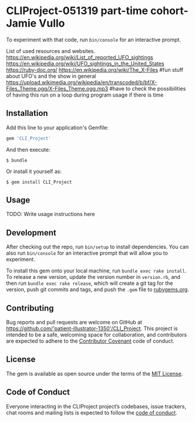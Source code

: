 
# CLIProject-051319 part-time cohort-Jamie Vullo

 To experiment with that code, run `bin/console` for an interactive prompt.

List of used resources and websites. 
https://en.wikipedia.org/wiki/List_of_reported_UFO_sightings
https://en.wikipedia.org/wiki/UFO_sightings_in_the_United_States
https://ruby-doc.org/
https://en.wikipedia.org/wiki/The_X-Files #fun stuff about UFO's and the show in general
https://upload.wikimedia.org/wikipedia/en/transcoded/b/bf/X-Files_Theme.ogg/X-Files_Theme.ogg.mp3 
#have to check the possibilities of having this run on a loop during program usage if there is time




## Installation

Add this line to your application's Gemfile:

```ruby
gem 'CLI_Project'
```

And then execute:

    $ bundle

Or install it yourself as:

    $ gem install CLI_Project

## Usage

TODO: Write usage instructions here

## Development

After checking out the repo, run `bin/setup` to install dependencies. You can also run `bin/console` for an interactive prompt that will allow you to experiment.

To install this gem onto your local machine, run `bundle exec rake install`. To release a new version, update the version number in `version.rb`, and then run `bundle exec rake release`, which will create a git tag for the version, push git commits and tags, and push the `.gem` file to [rubygems.org](https://rubygems.org).

## Contributing

Bug reports and pull requests are welcome on GitHub at https://github.com/'patient-illustrator-1350'/CLI_Project. This project is intended to be a safe, welcoming space for collaboration, and contributors are expected to adhere to the [Contributor Covenant](http://contributor-covenant.org) code of conduct.

## License

The gem is available as open source under the terms of the [MIT License](https://opensource.org/licenses/MIT).

## Code of Conduct

Everyone interacting in the CLIProject project’s codebases, issue trackers, chat rooms and mailing lists is expected to follow the [code of conduct](https://github.com/'patient-illustrator-1350'/CLI_Project/blob/master/CODE_OF_CONDUCT.md).
